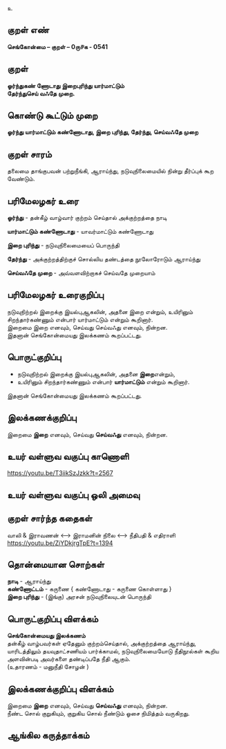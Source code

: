 உ

## குறள் எண் 

**செங்கோன்மை  – குறள் – 0ரு௪க - 0541**  

## குறள் 

**ஓர்ந்துகண் ணோடாது இறைபுரிந்து யார்மாட்டும்  
தேர்ந்துசெய் வஃதே முறை.**

## கொண்டு கூட்டும் முறை

**ஓர்ந்து யார்மாட்டும் கண்ணோடாது, இறை புரிந்து, தேர்ந்து, செய்வஃதே முறை**  

## குறள் சாரம் 

தலைமை தாங்குபவன் பற்றுநீங்கி, ஆராய்ந்து, நடுவுநிலைமையில் நின்று தீர்ப்புக் கூற வேண்டும்.

## பரிமேலழகர் உரை

**ஓர்ந்து** - தன்கீழ் வாழ்வார் குற்றம் செய்தால் அக்குற்றத்தை நாடி  

**யார்மாட்டும் கண்ணோடாது** - யாவர்மாட்டும் கண்ணோடாது  

**இறை புரிந்து** - நடுவுநிலைமையைப் பொருந்தி  

**தேர்ந்து** - அக்குற்றத்திற்குச் சொல்லிய தண்டத்தை நூலோரோடும் ஆராய்ந்து  

**செய்வஃதே முறை** - அவ்வளவிற்றாகச் செய்வதே முறையாம்  

## பரிமேலழகர் உரைகுறிப்பு   

நடுவுநிற்றல் இறைக்கு இயல்புஆகலின், அதனை இறை என்றும், உயிரினும் சிறந்தார்கண்ணும் என்பார் யார்மாட்டும் என்றும் கூறினார்.  
இறைமை இறை எனவும், செய்வது செய்வஃது எனவும், நின்றன.  
இதனான் செங்கோன்மையது இலக்கணம் கூறப்பட்டது.    

## பொருட்குறிப்பு 

* நடுவுநிற்றல் இறைக்கு இயல்புஆகலின், அதனை **இறை**என்றும்,  
* உயிரினும் சிறந்தார்கண்ணும் என்பார் **யார்மாட்டும்** என்றும் கூறினார்.  

இதனான் செங்கோன்மையது இலக்கணம் கூறப்பட்டது.   

## இலக்கணக்குறிப்பு  

இறைமை **இறை** எனவும், செய்வது **செய்வஃது** எனவும், நின்றன.    

## உயர் வள்ளுவ வகுப்பு காணொளி

https://youtu.be/T3iikSzJzkk?t=2567

## உயர் வள்ளுவ வகுப்பு ஒலி அமைவு 

 
## குறள் சார்ந்த கதைகள் 

வாலி & இராவணன் <--> இராமனின் நிலை <--> நீதிபதி & எதிராளி  
https://youtu.be/ZiYDkjrgTpE?t=1394

## தொன்மையான சொற்கள்

**நாடி** - ஆராய்ந்து  
**கண்ணோட்டம்** - கருணை { கண்ணோடாது - கருணை கொள்ளாது }    
**இறை புரிந்து** - (இங்கு) அரசன் நடுவுநிலையுடன் பொருந்தி     

## பொருட்குறிப்பு விளக்கம்

**செங்கோன்மையது இலக்கணம்**  
தன்கீழ் வாழ்பவர்கள் ஏதேனும் குற்றம்செய்தால், அக்குற்றத்தை ஆராய்ந்து, யாரிடத்திலும் தயவுதாட்சணியம் பார்க்காமல்,  நடுவுநிலைமையோடு நீதிநூல்கள் கூறிய அளவின்படி அவர்களை தண்டிப்பதே நீதி ஆகும்.   
(உதாரணம் - மனுநீதி சோழன் )

## இலக்கணக்குறிப்பு விளக்கம்

இறைமை **இறை** எனவும், செய்வது **செய்வஃது** எனவும், நின்றன.  
நீண்ட சொல் குறுகியும், குறுகிய சொல் நீண்டும் ஓசை நிமித்தம் வருகிறது. 

## ஆங்கில கருத்தாக்கம் 


